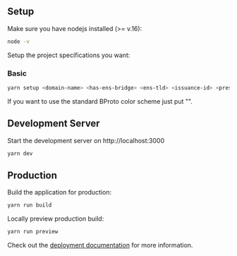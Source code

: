 ## Setup

Make sure you have nodejs installed (>= v.16):

```bash
node -v
```

Setup the project specifications you want:

### Basic
```bash
yarn setup <domain-name> <has-ens-bridge> <ens-tld> <issuance-id> <press> <zone-contract> <base-price> <color-scheme> <db-url> <db-admin> <db-collection> <db-password> <rpc-url>
```

If you want to use the standard BProto color scheme just put "".


## Development Server

Start the development server on http://localhost:3000

```bash
yarn dev
```

## Production

Build the application for production:

```bash
yarn run build
```

Locally preview production build:

```bash
yarn run preview
```

Check out the [deployment documentation](https://nuxt.com/docs/getting-started/deployment) for more information.
